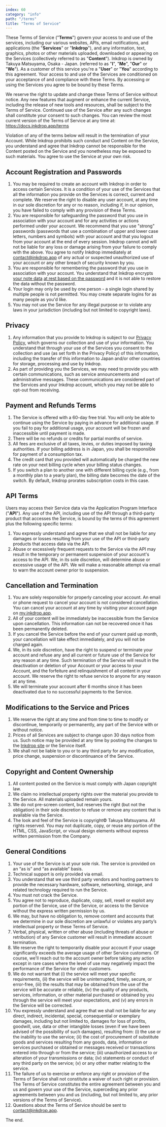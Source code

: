 ```yaml
---
index: 60
category: "info"
path: "/terms"
title: "Terms of Service"
---
```


These Terms of Service ("**Terms**") govern your access to and use of the services, including our various websites, APIs, email notifications, and applications (the "**Services**" or "**Inkdrop**"), and any information, text, graphics, photos or other materials uploaded, downloaded or appearing on the Services (collectively referred to as "**Content**"). Inkdrop is owned by Takuya Matsuyama, Osaka - Japan. (referred to as "**I**", "**Me**", "**Our**" or "**We**"). As a customer of this service you're a "**User**" or "**You**" according to this agreement. Your access to and use of the Services are conditioned on your acceptance of and compliance with these Terms. By accessing or using the Services you agree to be bound by these Terms.

We reserve the right to update and change these Terms of Service without notice. Any new features that augment or enhance the current Service, including the release of new tools and resources, shall be subject to the Terms of Service. Continued use of the Service after any such changes shall constitute your consent to such changes. You can review the most current version of the Terms of Service at any time at: https://docs.inkdrop.app/terms

Violation of any of the terms below will result in the termination of your Account. While Inkdrop prohibits such conduct and Content on the Service, you understand and agree that Inkdrop cannot be responsible for the Content posted on the Service and you nonetheless may be exposed to such materials. You agree to use the Service at your own risk.

## Account Registration and Passwords

1. You may be required to create an account with Inkdrop in order to access certain Services. It is a condition of your use of the Services that all the information you provide on the Services is correct, current and complete. We reserve the right to disable any user account, at any time in our sole discretion for any or no reason, including if, in our opinion, you have failed to comply with any provision of these Terms.
2. You are responsible for safeguarding the password that you use in association with your account and for any activities or actions performed under your account. We recommend that you use "strong" passwords (passwords that use a combination of upper and lower case letters, numbers and symbols) with your account and that you logout from your account at the end of every session. Inkdrop cannot and will not be liable for any loss or damage arising from your failure to comply with the above. You agree to notify Inkdrop immediately at [contact@inkdrop.app](mailto:contact@inkdrop.app) of any actual or suspected unauthorized use of your account or any other breach of security known by you.
3. You are responsible for remembering the password that you use in association with your account. You understand that Inkdrop encrypts [your note data](/privacy/#inkdrop-collects-note-data) [at rest based on the password](/security#end-to-end-encryption) and it is not able to restore the data without the password.
4. Your login may only be used by one person - a single login shared by multiple people is not permitted. You may create separate logins for as many people as you'd like.
5. You may not use the Service for any illegal purpose or to violate any laws in your jurisdiction (including but not limited to copyright laws).

## Privacy

1. Any information that you provide to Inkdrop is subject to our [Privacy Policy](/privacy), which governs our collection and use of your information. You understand that through your use of the Services you consent to the collection and use (as set forth in the Privacy Policy) of this information, including the transfer of this information to Japan and/or other countries for storage, processing and use by Inkdrop.
2. As part of providing you the Services, we may need to provide you with certain communications, such as service announcements and administrative messages. These communications are considered part of the Services and your Inkdrop account, which you may not be able to opt-out from receiving.

## Payment and Refunds Terms

1. The Service is offered with a 60-day free trial. You will only be able to continue using the Service by paying in advance for additional usage. If you fail to pay for additional usage, your account will be frozen and inaccessible until payment is made.
2. There will be no refunds or credits for partial months of service.
3. All fees are exclusive of all taxes, levies, or duties imposed by taxing authorities. If your billing address is in Japan, you shall be responsible for payment of a consumption tax.
4. The credit card that you provided will automatically be charged the new rate on your next billing cycle when your billing status changes.
5. If you switch a plan to another one with different billing cycle (e.g., from a monthly plan to a yearly plan), the billing date becomes the date of the switch. By default, Inkdrop prorates subscription costs in this case.

## API Terms

Users may access their Service data via the Application Program Interface ("**API**"). Any use of the API, including use of the API through a third-party product that accesses the Service, is bound by the terms of this agreement plus the following specific terms:

1. You expressly understand and agree that we shall not be liable for any damages or losses resulting from your use of the API or third-party products that access data via the API.
2. Abuse or excessively frequent requests to the Service via the API may result in the temporary or permanent suspension of your account's access to the API. We, in its sole discretion, will determine abuse or excessive usage of the API. We will make a reasonable attempt via email to warn the account owner prior to suspension.

## Cancellation and Termination

1. You are solely responsible for properly canceling your account. An email or phone request to cancel your account is not considered cancellation. You can cancel your account at any time by visiting your account page on [my.inkdrop.app](https://my.inkdrop.app/account/delete).
2. All of your content will be immediately be inaccessible from the Service upon cancellation. This information can not be recovered once it has been permanently deleted.
3. If you cancel the Service before the end of your current paid up month, your cancellation will take effect immediately, and you will not be charged again.
4. We, in its sole discretion, have the right to suspend or terminate your account and refuse any and all current or future use of the Service for any reason at any time. Such termination of the Service will result in the deactivation or deletion of your Account or your access to your Account, and the forfeiture and relinquishment of all content in your account. We reserve the right to refuse service to anyone for any reason at any time.
5. We will terminate your account after 6 months since it has been deactivated due to no successful payments to the Service.

## Modifications to the Service and Prices

1. We reserve the right at any time and from time to time to modify or discontinue, temporarily or permanently, any part of the Service with or without notice.
2. Prices of all Services are subject to change upon 30 days notice from us. Such notice may be provided at any time by posting the changes to the [Inkdrop site](https://inkdrop.app/) or the Service itself.
3. We shall not be liable to you or to any third party for any modification, price change, suspension or discontinuance of the Service.

## Copyright and Content Ownership

1. All content posted on the Service is must comply with Japan copyright law.
2. We claim no intellectual property rights over the material you provide to the Service. All materials uploaded remain yours.
3. We do not pre-screen content, but reserves the right (but not the obligation) in their sole discretion to refuse or remove any content that is available via the Service.
4. The look and feel of the Service is copyright© Takuya Matsuyama. All rights reserved. You may not duplicate, copy, or reuse any portion of the HTML, CSS, JavaScript, or visual design elements without express written permission from the Company.

## General Conditions

1. Your use of the Service is at your sole risk. The service is provided on an “as is” and “as available” basis.
2. Technical support is only provided via email.
3. You understand that we use third party vendors and hosting partners to provide the necessary hardware, software, networking, storage, and related technology required to run the Service.
4. You must not crack the Service.
5. You agree not to reproduce, duplicate, copy, sell, resell or exploit any portion of the Service, use of the Service, or access to the Service without the express written permission by us.
6. We may, but have no obligation to, remove content and accounts that we determine in our sole discretion are unlawful or violates any party’s intellectual property or these Terms of Service.
7. Verbal, physical, written or other abuse (including threats of abuse or retribution) of any Service customer will result in immediate account termination.
8. We reserve the right to temporarily disable your account if your usage significantly exceeds the average usage of other Service customers. Of course, we'll reach out to the account owner before taking any action except in rare cases where the level of use may negatively impact the performance of the Service for other customers.
9. We do not warrant that (i) the service will meet your specific requirements, (ii) the service will be uninterrupted, timely, secure, or error-free, (iii) the results that may be obtained from the use of the service will be accurate or reliable, (iv) the quality of any products, services, information, or other material purchased or obtained by you through the service will meet your expectations, and (v) any errors in the Service will be corrected.
10. You expressly understand and agree that we shall not be liable for any direct, indirect, incidental, special, consequential or exemplary damages, including but not limited to, damages for loss of profits, goodwill, use, data or other intangible losses (even if we have been advised of the possibility of such damages), resulting from: (i) the use or the inability to use the service; (ii) the cost of procurement of substitute goods and services resulting from any goods, data, information or services purchased or obtained or messages received or transactions entered into through or from the service; (iii) unauthorized access to or alteration of your transmissions or data; (iv) statements or conduct of any third party on the service; (v) or any other matter relating to the service.
11. The failure of us to exercise or enforce any right or provision of the Terms of Service shall not constitute a waiver of such right or provision. The Terms of Service constitutes the entire agreement between you and us and govern your use of the Service, superceding any prior agreements between you and us (including, but not limited to, any prior versions of the Terms of Service).
12. Questions about the Terms of Service should be sent to [contact@inkdrop.app](mailto:contact@inkdrop.app).

The end.
